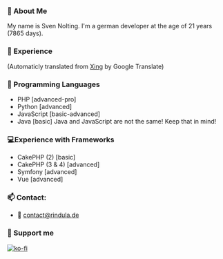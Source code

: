 ### 👋 About Me
My name is Sven Nolting. I'm a german developer at the age of 21 years (7865 days).
### 📑 Experience
(Automaticly translated from [Xing](https://www.xing.com/profile/Sven_Nolting3) by Google Translate)


### 💬 Programming Languages
- PHP [advanced-pro]
- Python [advanced]
- JavaScript [basic-advanced]
- Java [basic]
Java and JavaScript are not the same! Keep that in mind!
### 💻Experience with Frameworks
- CakePHP (2) [basic]
- CakePHP (3 & 4) [advanced]
- Symfony [advanced]
- Vue [advanced]
### 📫 Contact:
  - 📧 contact@rindula.de
### 💸 Support me
[![ko-fi](https://ko-fi.com/img/githubbutton_sm.svg)](https://ko-fi.com/U6U74OYFS)
